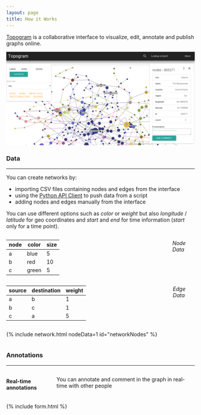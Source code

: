 ```yaml
---
layout: page
title: How it Works
---
```


[Topogram](https://github.com/topogram/topogram) is a collaborative interface to visualize, edit, annotate and publish graphs online.

![](/images/Topogram-Network.png)

### Data
---

You can create networks by:

* importing CSV files containing nodes and edges from the interface
* using the [Python API Client](https://github.com/topogram/topogram-api-client) to push data from a script
* adding nodes and edges manually from the interface

You can use different options such as *color* or *weight* but also *longitude* / *latitude* for geo coordinates and *start* and *end* for time information (*start* only for a time point).

<div class="row">

<div class="four columns" markdown="1">

| node | color | size |
|---|---|---|
|a|blue|5|
|b|red|10|
|c|green|5|

*Node Data*

</div>
<div class="four columns" markdown="1">


| source | destination | weight |
|---|---|---|
|a|b|1|
|b|c|1|
|c|a|5|

*Edge Data*
</div>
<div class="four columns" markdown="1">

  {% include network.html nodeData=1 id="networkNodes" %}
</div>
</div>


### Annotations
---

<div class="row">

<div class="four columns" markdown="1">

#### Real-time annotations

You can annotate and comment in the graph in real-time with other people

</div>

<div class="seven columns">

  {% include form.html %}
</div>
</div>
